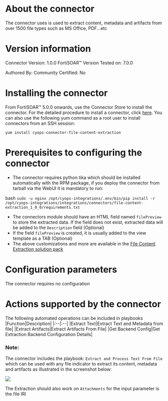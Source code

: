 # About the connector

The connector uses is used to extract content, metadata and artifacts from over 1500 file types such as MS Office, PDF...etc

# Version information

Connector Version: 1.0.0
FortiSOAR™ Version Tested on: 7.0.0

Authored By: Community
Certified: No

# Installing the connector

From FortiSOAR™ 5.0.0 onwards, use the Connector Store to install the connector. For the detailed procedure to install a connector, click [here](https://docs.fortinet.com/document/fortisoar/0.0.0/installing-a-connector/1/installing-a-connector).
You can also use the following yum command as a root user to install connectors from an SSH session:

`yum install cyops-connector-file-content-extraction`


# Prerequisites to configuring the connector

- The connector requires python tika which should be installed automatically with the RPM package, if you deploy the connector  from tarball via the WebUI it is mandatory to run:

bash
```sudo -u nginx /opt/cyops-integrations/.env/bin/pip install -r /opt/cyops-integrations/integrations/connectors/file-content-extraction_1_0_0/requirements.txt```

- The connectors module should have an HTML field named `filePreview` to store the extracted data. If the field does not exist, extracted data will be added to the `Description` field (Optional)
- If the field `filePreview` is created, it is usually added to the view template as a TAB (Optional)
- The above customizations and more are available in the [File Content Extraction solution pack](https://github.com/fortinet-fortisoar/solution-pack-file-content-extraction)

# Configuration parameters

The connector requires no configuration

# Actions supported by the connector

The following automated operations can be included in playbooks
|Function|Description|
|:--|:--|
|Extract Text|Extract Text and Metadata from file|
|Extract Artifacts|Extract Artifacts From File|
|Get Backend Config|Get Extraction Backend Configuration Details|



### Note:

The connector includes the playbook: `Extract and Process Text From File` which can be used with any file indicator to extract its content, metadata and artifacts as illustrated in the screenshot below:

![](media/content_extraction.png)

The Extraction should also work on `Attachments` for the input parameter is the file IRI